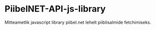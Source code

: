 # PiibelNET-API-js-library
Mitteametlik javascript library piibel.net lehelt piiblisalmide fetchimiseks.
